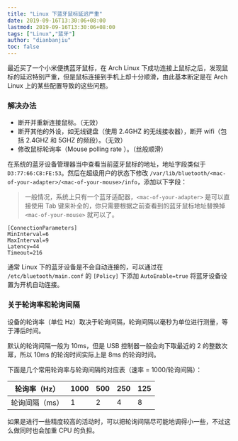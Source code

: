 ```yaml
---
title: "Linux 下蓝牙鼠标延迟严重"
date: 2019-09-16T13:30:06+08:00
lastmod: 2019-09-16T13:30:06+08:00
tags: ["Linux","蓝牙"]
author: "dianbanjiu"
toc: false
---
```


最近买了一个小米便携蓝牙鼠标，在 Arch Linux 下成功连接上鼠标之后，发现鼠标的延迟特别严重，但是鼠标连接到手机上却十分顺滑，由此基本断定是在 Arch Linux 上的某些配置导致的这些问题。  

### 解决办法

- 断开并重新连接鼠标。（无效）  
- 断开其他的外设，如无线键盘（使用 2.4GHZ 的无线接收器），断开 wifi（包括 2.4GHZ 和 5GHZ 的频段）。（无效）  
- 修改鼠标轮询率（Mouse polling rate ）。（丝般顺滑）  

在系统的蓝牙设备管理器当中查看当前蓝牙鼠标的地址，地址字段类似于 `D3:77:66:C8:FE:53`。然后在超级用户的状态下修改 `/var/lib/bluetooth/<mac-of-your-adapter>/<mac-of-your-mouse>/info`，添加以下字段：  

> 一般情况，系统上只有一个蓝牙适配器，`<mac-of-your-adapter>` 是可以直接使用 Tab 键来补全的，你只需要根据之前查看到的蓝牙鼠标地址替换掉 `<mac-of-your-mouse>` 就可以了。 

```
[ConnectionParameters]
MinInterval=6
MaxInterval=9
Latency=44
Timeout=216
```

通常 Linux 下的蓝牙设备是不会自动连接的，可以通过在 `/etc/bluetooth/main.conf` 的 `[Policy]` 下添加 `AutoEnable=true` 将蓝牙设备设置为开机自动连接。  

### 关于轮询率和轮询间隔

设备的轮询率（单位 Hz）取决于轮询间隔，轮询间隔以毫秒为单位进行测量，等于滞后时间。  

默认的轮询间隔一般为 10ms，但是 USB 控制器一般会向下取最近的 2 的整数次幂，所以 10ms 的轮询时间实际上是 8ms 的轮询时间。  

下面是几个常用轮询率与轮询间隔的对应表（速率 = 1000/轮询间隔）：  

| 轮询率（Hz） | 1000 | 500 | 250 | 125 |
|---|---|---|---|---|
| 轮询间隔（ms） | 1 | 2 | 4 | 8 |

如果是进行一些精度较高的活动时，可以把轮询间隔尽可能地调得小一些，不过这么做同时也会加重 CPU 的负担。  